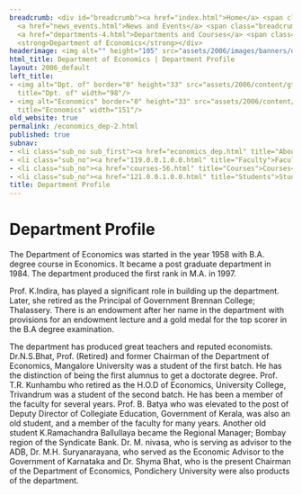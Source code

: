 ```yaml
---
breadcrumb: <div id="breadcrumb"><a href="index.html">Home</a> <span class="breadcrumb_spacer">&gt;</span>
  <a href="news_events.html">News and Events</a> <span class="breadcrumb_spacer">&gt;</span>
  <a href="departments-4.html">Departments and Courses</a> <span class="breadcrumb_spacer">&gt;</span>
  <strong>Department of Economics</strong></div>
headerimage: <img alt="" height="105" src="assets/2006/images/banners/departments.jpg" width="472"/>
html_title: Department of Economics | Department Profile
layout: 2006_default
left_title:
- <img alt="Dpt. of" border="0" height="33" src="assets/2006/content/gt/fcb6421c7c62628408190d4ca84029e5.png"
  title="Dpt. of" width="98"/>
- <img alt="Economics" border="0" height="33" src="assets/2006/content/gt/e29ea5df62b2d34de5752aabc2a4da7f.png"
  title="Economics" width="151"/>
old_website: true
permalink: /economics_dep-2.html
published: true
subnav:
- <li class="sub_no sub_first"><a href="economics_dep.html" title="About">About</a></li>
- <li class="sub_no"><a href="119.0.0.1.0.0.html" title="Faculty">Faculty</a></li>
- <li class="sub_no"><a href="courses-56.html" title="Courses">Courses</a></li>
- <li class="sub_no"><a href="121.0.0.1.0.0.html" title="Students">Students</a></li>
title: Department Profile
---
```


# Department Profile

The Department of Economics was started in the year 1958 with B.A. degree
course in Economics. It became a post graduate department in 1984. The
department produced the first rank in M.A. in 1997.  
  
Prof. K.Indira, has played a significant role in building up the department.
Later, she retired as the Principal of Government Brennan College; Thalassery.
There is an endowment after her name in the department with provisions for an
endowment lecture and a gold medal for the top scorer in the B.A degree
examination.  
  
The department has produced great teachers and reputed economists.
Dr.N.S.Bhat, Prof. (Retired) and former Chairman of the Department of
Economics, Mangalore University was a student of the first batch. He has the
distinction of being the first alumnus to get a doctorate degree. Prof. T.R.
Kunhambu who retired as the H.O.D of Economics, University College, Trivandrum
was a student of the second batch. He has been a member of the faculty for
several years. Prof. B. Batya who was elevated to the post of Deputy Director
of Collegiate Education, Government of Kerala, was also an old student, and a
member of the faculty for many years. Another old student K.Ramachandra
Ballullaya became the Regional Manager; Bombay region of the Syndicate Bank.
Dr. M. nivasa, who is serving as advisor to the ADB, Dr. M.H. Suryanarayana,
who served as the Economic Advisor to the Government of Karnataka and Dr.
Shyma Bhat, who is the present Chairman of the Department of Economics,
Pondichery University were also products of the department.